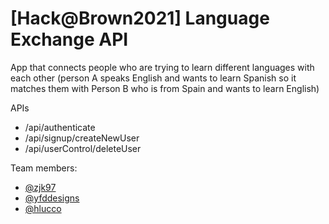 # [Hack@Brown2021] Language Exchange API

App that connects people who are trying to learn different languages with each other (person A speaks English and wants to learn Spanish so it matches them with Person B who is from Spain and wants to learn English)

APIs
- /api/authenticate
- /api/signup/createNewUser
- /api/userControl/deleteUser

Team members:
- [@zjk97](https://github.com/orgs/Rotty-University/people/zjk97)
- [@yfddesigns](https://github.com/orgs/Rotty-University/people/yfddesigns)
- [@hlucco](https://github.com/orgs/Rotty-University/people/hlucco)
